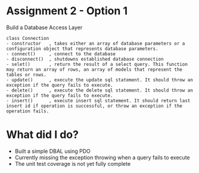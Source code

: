 Assignment 2 - Option 1
============
Build a Database Access Layer 

```
class Connection
- constructor   , takes either an array of database parameters or a configuration object that represents database parameters.
- connect()     , connect to the database
- disconnect()  , shutdowns established database connection
- selet()       , return the result of a select query. This function may return an array of rows, an array of models that represent the tables or rows.
- update()      , execute the update sql statement. It should throw an exception if the query fails to execute.
- delete()      , execute the delete sql statement. It should throw an exception if the query fails to execute.
- insert()      , execute insert sql statement. It should return last insert id if operation is successful, or throw an exception if the operation fails.
```
What did I do?
============
- Built a simple DBAL using PDO
- Currently missing the exception throwing when a query fails to execute
- The unit test coverage is not yet fully complete

